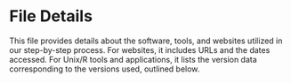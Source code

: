 # File Details

This file provides details about the software, tools, and websites utilized in our step-by-step process. For websites, it includes URLs and the dates accessed. For Unix/R tools and applications, it lists the version data corresponding to the versions used, outlined below.




